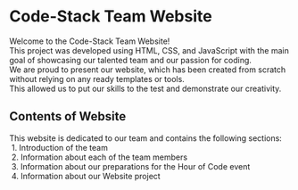 <!DOCTYPE html>
<html>

<head>
  <h1>Code-Stack Team Website</h1>
</head>

<body>
  
  <p>Welcome to the Code-Stack Team Website!<br>
     This project was developed using HTML, CSS, and JavaScript with the main goal of showcasing our talented team and our passion for coding.<br>
     We are proud to present our website, which has been created from scratch without relying on any ready templates or tools.<br>
     This allowed us to put our skills to the test and demonstrate our creativity.<br></p>
  
  <h2>Contents of Website</h2>

  <p>This website is dedicated to our team and contains the following sections:<br>
     &nbsp;1. Introduction of the team<br>
     &nbsp;2. Information about each of the team members<br>
     &nbsp;3. Information about our preparations for the Hour of Code event<br>
     &nbsp;4. Information about our Website project<br></p>
     
</body>

</html>
